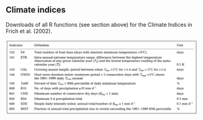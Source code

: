 ## Climate indices

Downloads of all R functions (see section above) for the Climate Indices in Frich et al. (2002).

![Figure: List of indices to access climate change](frich_index.png)
